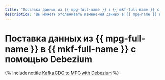 ```yaml
---
title: "Поставка данных из {{ mpg-full-name }} в {{ mkf-full-name }} с помощью Debezium"
description: "Вы можете отслеживать изменения данных в {{ mpg-name }} и отправлять их в {{ mkf-name }} с помощью технологии Change Data Capture (CDC)."
---
```


# Поставка данных из {{ mpg-full-name }} в {{ mkf-full-name }} с помощью Debezium

{% include notitle [Kafka CDC to MPG with Debezium](../../_tutorials/dataplatform/debezium-mpg.md) %}
